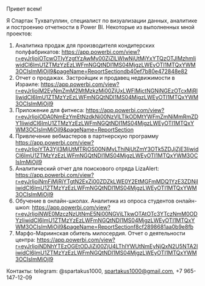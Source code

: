 Привет всем!

Я Спартак Тухватуллин, специалист по визуализации данных, аналитике и построению отчетности в Power BI. 
Некоторые из выполненных мной проектов:

1. Аналитика продаж для производителя кондитерских полуфабрикатов: https://app.powerbi.com/view?r=eyJrIjoiOTcwOTIyYzgtYzAwMy00ZjZlLWIwNjUtMjYxYTQzOTJlMzhmIiwidCI6ImU1ZTMzYzEzLWFmNGQtNDI1MS04MjgzLWEyOTI1MTQxYWM3OCIsImMiOjl9&pageName=ReportSectiondb40ef7b80e472848e82 
2. Отчет о продажах. Застройщик и продавец недвижимости в Израиле: https://app.powerbi.com/view?r=eyJrIjoiM2EyNmZmM2MtMzkzMi00ZjUxLWFlMjctNGNjNGEzOTcxMjRlIiwidCI6ImU1ZTMzYzEzLWFmNGQtNDI1MS04MjgzLWEyOTI1MTQxYWM3OCIsImMiOjl9
3. Приложение для фитнеса: https://app.powerbi.com/view?r=eyJrIjoiODA0NmEzYmEtNzdkNi00NzVlLTlkODMtYWFmZmNiMmRmZDY1IiwidCI6ImU1ZTMzYzEzLWFmNGQtNDI1MS04MjgzLWEyOTI1MTQxYWM3OCIsImMiOjl9&pageName=ReportSection
4. Привлечение вебмастеров в партнерскую программу https://app.powerbi.com/view?r=eyJrIjoiYTA3YjI3MjUtMTRjOS00NjMyLThiNjUtZmY3OTk5ZDJjZjE3IiwidCI6ImU1ZTMzYzEzLWFmNGQtNDI1MS04MjgzLWEyOTI1MTQxYWM3OCIsImMiOjl9
5. Аналитический отчет для поискового отряда LizaAlert: https://app.powerbi.com/view?r=eyJrIjoiNmFiMjRjYTgtN2ExZi00ZDZkLWE0Y2EtMGFmMDQ1YzE3ZDNjIiwidCI6ImU1ZTMzYzEzLWFmNGQtNDI1MS04MjgzLWEyOTI1MTQxYWM3OCIsImMiOjl9
6. Обучение в онлайн-школах. Аналитика из опроса студентов онлайн-школ: https://app.powerbi.com/view?r=eyJrIjoiNWE0MzczNzUtNmE5Ni00NGViLTkwOTAtOTc3YTczNmM0ODYzIiwidCI6ImU1ZTMzYzEzLWFmNGQtNDI1MS04MjgzLWEyOTI1MTQxYWM3OCIsImMiOjl9&pageName=ReportSectionf8cf2898681aa0b9e8fb
7. Марфо-Мариинская обитель милосердия. Отчет о деятельности центра: https://app.powerbi.com/view?r=eyJrIjoiNDNhYTEzOGEtODJiZi00ZjU4LThlYWUtNmEyNjQxN2U5NTA2IiwidCI6ImU1ZTMzYzEzLWFmNGQtNDI1MS04MjgzLWEyOTI1MTQxYWM3OCIsImMiOjl9



Контакты:
telegram: @spartakus1000,
spartakus1000@gmail.com,
+7 965-147-12-09
